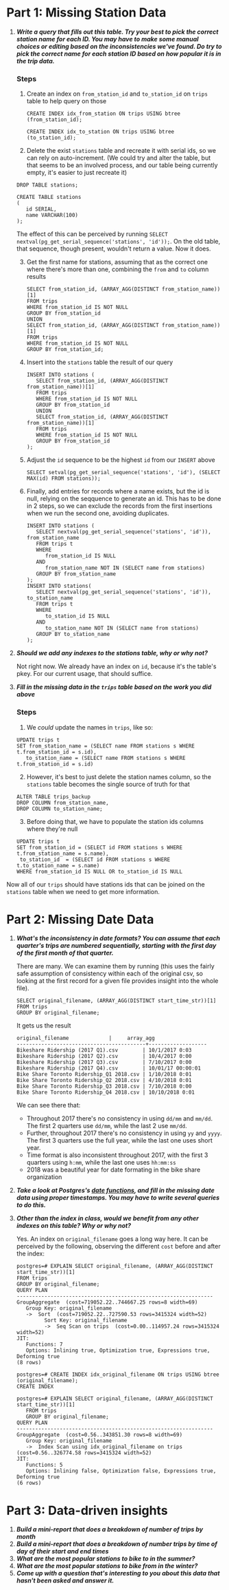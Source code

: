 # Part 1: Missing Station Data

1. _**Write a query that fills out this table. Try your best to pick the correct station name for each ID. You may have to make some manual choices or editing based on the inconsistencies we've found. Do try to pick the correct name for each station ID based on how popular it is in the trip data.**_

   ### Steps

   1. Create an index on `from_station_id` and `to_station_id` on `trips` table to help query on those

      ```
      CREATE INDEX idx_from_station ON trips USING btree (from_station_id);
      ```

      ```
      CREATE INDEX idx_to_station ON trips USING btree (to_station_id);
      ```

   2. Delete the exist `stations` table and recreate it with serial ids, so we can rely on auto-increment. (We could try and alter the table, but that seems to be an involved process, and our table being currently empty, it's easier to just recreate it)

   ```
   DROP TABLE stations;
   ```

   ```
   CREATE TABLE stations
   (
      id SERIAL,
      name VARCHAR(100)
   );
   ```

   The effect of this can be perceived by running `SELECT nextval(pg_get_serial_sequence('stations', 'id'));`.
   On the old table, that sequence, though present, wouldn't return a value. Now it does.

   3. Get the first name for stations, assuming that as the correct one where there's more than one, combining the `from` and `to` column results

      ```
      SELECT from_station_id, (ARRAY_AGG(DISTINCT from_station_name))[1]
      FROM trips
      WHERE from_station_id IS NOT NULL
      GROUP BY from_station_id
      UNION
      SELECT from_station_id, (ARRAY_AGG(DISTINCT from_station_name))[1]
      FROM trips
      WHERE from_station_id IS NOT NULL
      GROUP BY from_station_id;
      ```

   4. Insert into the `stations` table the result of our query

      ```
      INSERT INTO stations (
         SELECT from_station_id, (ARRAY_AGG(DISTINCT from_station_name))[1]
         FROM trips
         WHERE from_station_id IS NOT NULL
         GROUP BY from_station_id
         UNION
         SELECT from_station_id, (ARRAY_AGG(DISTINCT from_station_name))[1]
         FROM trips
         WHERE from_station_id IS NOT NULL
         GROUP BY from_station_id
      );
      ```

   5. Adjust the `id` sequence to be the highest `id` from our `INSERT` above

      ```
      SELECT setval(pg_get_serial_sequence('stations', 'id'), (SELECT MAX(id) FROM stations));
      ```

   6. Finally, add entries for records where a name exists, but the id is null, relying on the seqquence to generate an id. This has to be done in 2 steps, so we can exclude the records from the first insertions when we run the second one, avoiding duplicates.

      ```
      INSERT INTO stations (
         SELECT nextval(pg_get_serial_sequence('stations', 'id')), from_station_name
         FROM trips t
         WHERE
            from_station_id IS NULL
         AND
            from_station_name NOT IN (SELECT name from stations)
         GROUP BY from_station_name
      );
      INSERT INTO stations(
         SELECT nextval(pg_get_serial_sequence('stations', 'id')), to_station_name
         FROM trips t
         WHERE
            to_station_id IS NULL
         AND
            to_station_name NOT IN (SELECT name from stations)
         GROUP BY to_station_name
      );
      ```

2. _**Should we add any indexes to the stations table, why or why not?**_

   Not right now. We already have an index on `id`, because it's the table's pkey. For our current usage, that should suffice.

3. _**Fill in the missing data in the `trips` table based on the work you did above**_

   ### Steps

   1. We _could_ update the names in `trips`, like so:

   ```
   UPDATE trips t
   SET from_station_name = (SELECT name FROM stations s WHERE t.from_station_id = s.id),
      to_station_name = (SELECT name FROM stations s WHERE t.from_station_id = s.id)
   ```

   2. However, it's best to just delete the station names column, so the `stations` table becomes the single source of truth for that

   ```
   ALTER TABLE trips_backup
   DROP COLUMN from_station_name,
   DROP COLUMN to_station_name;
   ```

   3. Before doing that, we have to populate the station ids columns where they're null

   ```
   UPDATE trips t
   SET from_station_id = (SELECT id FROM stations s WHERE t.from_station_name = s.name),
    to_station_id  = (SELECT id FROM stations s WHERE t.to_station_name = s.name)
   WHERE from_station_id IS NULL OR to_station_id IS NULL
   ```

Now all of our `trips` should have stations ids that can be joined on the `stations` table when we need to get more information.

# Part 2: Missing Date Data

1. _**What's the inconsistency in date formats? You can assume that each quarter's trips are numbered sequentially, starting with the first day of the first month of that quarter.**_

   There are many. We can examine them by running (this uses the fairly safe assumption of consistency within each of the original csv, so looking at the first record for a given file provides insight into the whole file).

   ```
   SELECT original_filename, (ARRAY_AGG(DISTINCT start_time_str))[1]
   FROM trips
   GROUP BY original_filename;
   ```

   It gets us the result

   ```
   original_filename             |     array_agg
   ------------------------------------------+-------------------
   Bikeshare Ridership (2017 Q1).csv        | 10/1/2017 0:03
   Bikeshare Ridership (2017 Q2).csv        | 10/4/2017 0:00
   Bikeshare Ridership (2017 Q3).csv        | 7/10/2017 0:00
   Bikeshare Ridership (2017 Q4).csv        | 10/01/17 00:00:01
   Bike Share Toronto Ridership_Q1 2018.csv | 1/10/2018 0:01
   Bike Share Toronto Ridership_Q2 2018.csv | 4/10/2018 0:01
   Bike Share Toronto Ridership_Q3 2018.csv | 7/10/2018 0:00
   Bike Share Toronto Ridership_Q4 2018.csv | 10/10/2018 0:01
   ```

   We can see there that:

   - Throughout 2017 there's no consistency in using `dd/mm` and `mm/dd`. The first 2 quarters use `dd/mm`, while the last 2 use `mm/dd`.
   - Further, throughout 2017 there's no consistency in using `yy` and `yyyy`. The first 3 quarters use the full year, while the last one uses short year.
   - Time format is also inconsistent throughout 2017, with the first 3 quarters using `h:mm`, while the last one uses `hh:mm:ss`
   - 2018 was a beautiful year for date formating in the bike share organization

2. _**Take a look at Postgres's [date functions](https://www.postgresql.org/docs/12/functions-datetime.html), and fill in the missing date data using proper timestamps. You may have to write several queries to do this.**_

3) _**Other than the index in class, would we benefit from any other indexes on this table? Why or why not?**_

   Yes. An index on `original_filename` goes a long way here.
   It can be perceived by the following, observing the different `cost` before and after the index:

   ```
   postgres=# EXPLAIN SELECT original_filename, (ARRAY_AGG(DISTINCT start_time_str))[1]
   FROM trips
   GROUP BY original_filename;
   QUERY PLAN
   ----------------------------------------------------------------
   GroupAggregate  (cost=719052.22..744667.25 rows=8 width=69)
      Group Key: original_filename
      ->  Sort  (cost=719052.22..727590.53 rows=3415324 width=52)
            Sort Key: original_filename
            ->  Seq Scan on trips  (cost=0.00..114957.24 rows=3415324 width=52)
   JIT:
      Functions: 7
      Options: Inlining true, Optimization true, Expressions true, Deforming true
   (8 rows)
   ```

   ```
   postgres=# CREATE INDEX idx_original_filename ON trips USING btree (original_filename);
   CREATE INDEX
   ```

   ```
   postgres=# EXPLAIN SELECT original_filename, (ARRAY_AGG(DISTINCT start_time_str))[1]
      FROM trips
      GROUP BY original_filename;
   QUERY PLAN
   ----------------------------------------------------------------
   GroupAggregate  (cost=0.56..343851.30 rows=8 width=69)
      Group Key: original_filename
      ->  Index Scan using idx_original_filename on trips  (cost=0.56..326774.58 rows=3415324 width=52)
   JIT:
      Functions: 5
      Options: Inlining false, Optimization false, Expressions true, Deforming true
   (6 rows)
   ```

# Part 3: Data-driven insights

1. _**Build a mini-report that does a breakdown of number of trips by month**_
2. _**Build a mini-report that does a breakdown of number trips by time of day of their start and end times**_
3. _**What are the most popular stations to bike to in the summer?**_
4. _**What are the most popular stations to bike from in the winter?**_
5. _**Come up with a question that's interesting to you about this data that hasn't been asked and answer it.**_
